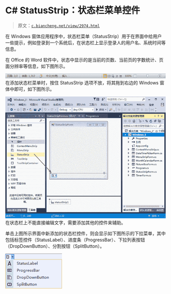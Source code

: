 # C# StatusStrip：状态栏菜单控件

> 原文：[`c.biancheng.net/view/2974.html`](http://c.biancheng.net/view/2974.html)

在 Windows 窗体应用程序中，状态栏菜单（StatusStrip）用于在界面中给用户一些提示，例如登录到一个系统后，在状态栏上显示登录人的用户名、系统时间等信息。

在 Office 的 Word 软件中，状态中显示的是当前的页数、当前页的字数统计、页面分辨率等信息，如下图所示。

![Word 软件中的状态栏](img/6ce411a080d8b3d52dede3a6c449bbd6.png)
在添加状态栏菜单时，按住 StatusStrip 选项不放，将其拖到右边的 Windows 窗体中即可，如下图所示。

![添加状态栏](img/00dbaa59c6b4f6b7f6870fe2dd8bfafe.png)
在状态栏上不能直接编辑文字，需要添加其他的控件来辅助。

单击上图所示界面中新添加的状态栏控件，则会显示如下图所示的下拉菜单，其中包括标签控件（StatusLabel）、进度条（ProgressBar）、下拉列表按钮（DropDownButton）、分割按钮（SplitButton）。

![状态栏中允许添加的控件](img/7dd6cfad2511a33b48cc44070bca66fa.png)